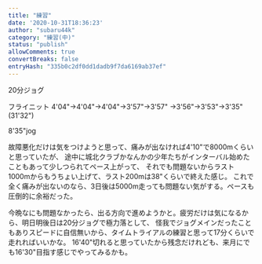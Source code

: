 ```yaml
---
title: "練習"
date: '2020-10-31T18:36:23'
author: "subaru44k"
category: "練習(中)"
status: "publish"
allowComments: true
convertBreaks: false
entryHash: "335b0c2df0dd1dadb9f7da6169ab37ef"
---
```

20分ジョグ

フライニット
4'04"→4'04"→4'04"→3'57"→3'57"
→3'56"→3'53"→3'35"(31'32")

8'35"jog

故障悪化だけは気をつけようと思って、痛みが出なければ4'10"で8000mくらいと思っていたが、
途中に城北クラブかなんかの少年たちがインターバル始めたこともあって少しつられてペース上がって、
それでも問題ないからラスト1000mからもうちょい上げて、ラスト200mは38"くらいで終えた感じ。
これで全く痛みが出ないのなら、3日後は5000m走っても問題ない気がする。ペースも圧倒的に余裕だった。

今晩なにも問題なかったら、出る方向で進めようかと。疲労だけは気になるから、明日明後日は20分ジョグで極力落として、
怪我でジョグメインだったこともありスピードに自信無いから、タイムトライアルの練習と思って17分くらいで走れればいいかな。
16'40"切れると思っていたから残念だけれども、来月にでも16'30"目指す感じでやってみるかも。
